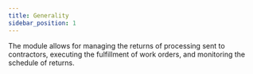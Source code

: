 ```yaml
---
title: Generality
sidebar_position: 1
---
```


The module allows for managing the returns of processing sent to contractors, executing the fulfillment of work orders, and monitoring the schedule of returns.